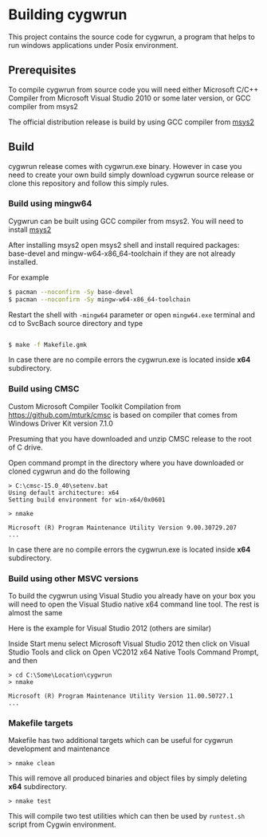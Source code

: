 # Building cygwrun

This project contains the source code for cygwrun, a program
that helps to run windows applications under Posix environment.

## Prerequisites

To compile cygwrun from source code you will need either
Microsoft C/C++ Compiler from Microsoft Visual Studio 2010
or some later version, or GCC compiler from msys2

The official distribution release is build by using
GCC compiler from [msys2](https://www.msys2.org)

## Build

cygwrun release comes with cygwrun.exe binary. However in
case you need to create your own build simply
download cygwrun source release or clone
this repository and follow this simply rules.

### Build using mingw64

Cygwrun can be built using GCC compiler from msys2.
You will need to install [msys2](https://www.msys2.org)

After installing msys2 open msys2 shell and
install required packages: base-devel and mingw-w64-x86_64-toolchain
if they are not already installed.

For example
```sh
$ pacman --noconfirm -Sy base-devel
$ pacman --noconfirm -Sy mingw-w64-x86_64-toolchain
```

Restart the shell with `-mingw64` parameter or open `mingw64.exe`
terminal and cd to SvcBach source directory and type

```sh

$ make -f Makefile.gmk
```

In case there are no compile errors the cygwrun.exe is located
inside **x64** subdirectory.


### Build using CMSC

Custom Microsoft Compiler Toolkit Compilation from
<https://github.com/mturk/cmsc> is based on compiler
that comes from Windows Driver Kit version 7.1.0

Presuming that you have downloaded and unzip CMSC release
to the root of C drive.

Open command prompt in the directory where you have
downloaded or cloned cygwrun and do the following

```no-highlight
> C:\cmsc-15.0_40\setenv.bat
Using default architecture: x64
Setting build environment for win-x64/0x0601

> nmake

Microsoft (R) Program Maintenance Utility Version 9.00.30729.207
...
```
In case there are no compile errors the cygwrun.exe is located
inside **x64** subdirectory.

### Build using other MSVC versions

To build the cygwrun using Visual Studio you already
have on your box you will need to open the Visual Studio
native x64 command line tool. The rest is almost the same

Here is the example for Visual Studio 2012 (others are similar)

Inside Start menu select Microsoft Visual Studio 2012 then
click on Visual Studio Tools and click on
Open VC2012 x64 Native Tools Command Prompt, and then

```no-highlight
> cd C:\Some\Location\cygwrun
> nmake

Microsoft (R) Program Maintenance Utility Version 11.00.50727.1
...
```

### Makefile targets

Makefile has two additional targets which can be useful
for cygwrun development and maintenance

```no-highlight
> nmake clean
```

This will remove all produced binaries and object files
by simply deleting **x64** subdirectory.

```no-highlight
> nmake test
```

This will compile two test utilities which can
then be used by `runtest.sh` script from Cygwin
environment.


